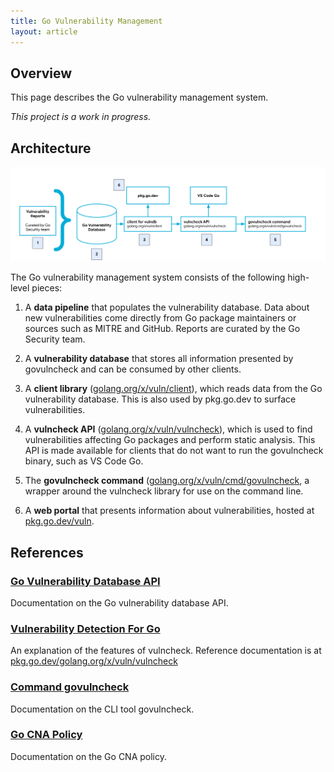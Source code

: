```yaml
---
title: Go Vulnerability Management
layout: article
---
```


## Overview

This page describes the Go vulnerability management system.

_This project is a work in progress._

## Architecture

<div class="image">
  <center>
    <img src="architecture.svg" alt="Go Vulnerability Management Architecture"></img>
  </center>
</div>

The Go vulnerability management system consists of the following high-level
pieces:

1. A **data pipeline** that populates the vulnerability database. Data about
   new vulnerabilities come directly from Go package maintainers or sources such as
   MITRE and GitHub. Reports are curated by the Go Security team.

2. A **vulnerability database** that stores all information presented by
   govulncheck and can be consumed by other clients.

3. A **client library**
   ([golang.org/x/vuln/client](https://pkg.go.dev/golang.org/x/vuln/client)), which reads data
   from the Go vulnerability database. This is also used by pkg.go.dev to surface
   vulnerabilities.

4. A **vulncheck API**
   ([golang.org/x/vuln/vulncheck](https://pkg.go.dev/golang.org/x/vuln/vulncheck)), which is
   used to find vulnerabilities affecting Go packages and perform static analysis.
   This API is made available for clients that do not want to run the govulncheck
   binary, such as VS Code Go.

5. The **govulncheck command**
   ([golang.org/x/vuln/cmd/govulncheck](https://pkg.go.dev/golang.org/x/vuln/cmd/govulncheck),
   a wrapper around the vulncheck library for use on the command line.

6. A **web portal** that presents information about vulnerabilities, hosted at
   [pkg.go.dev/vuln](https://pkg.go.dev/vuln).


## References

### [Go Vulnerability Database API](https://go.dev/security/vuln/database)

Documentation on the Go vulnerability database API.

### [Vulnerability Detection For Go](https://go.dev/security/vulncheck)

An explanation of the features of vulncheck. Reference documentation is
at
[pkg.go.dev/golang.org/x/vuln/vulncheck](https://pkg.go.dev/golang.org/x/vuln/vulncheck)

### [Command govulncheck](https://pkg.go.dev/golang.org/x/vuln/cmd/govulncheck)

Documentation on the CLI tool govulncheck.

### [Go CNA Policy](https://go.dev/security/vuln/cna)

Documentation on the Go CNA policy.
